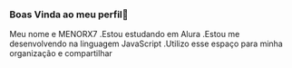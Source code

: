 ### Boas Vinda ao meu perfil💙
Meu nome e MENORX7
.Estou estudando em Alura 
.Estou me desenvolvendo na linguagem JavaScript
.Utilizo esse espaço para minha organização e compartilhar
